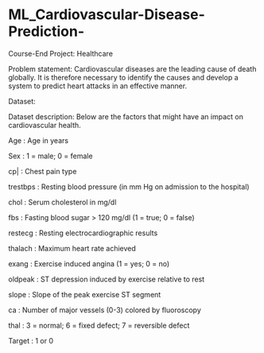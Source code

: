 # ML_Cardiovascular-Disease-Prediction-

Course-End Project: Healthcare

Problem statement:
Cardiovascular diseases are the leading cause of death globally. It is therefore necessary to identify the causes and develop a system to predict heart attacks in an effective manner. 

Dataset: 

Dataset description:
Below are the factors that might have an impact on cardiovascular health.

Age	       :         Age in years

Sex	        :      1 = male; 0 = female

cp|	         :     Chest pain type

trestbps	    :    Resting blood pressure (in mm Hg on admission to the hospital)

chol	      :      Serum cholesterol in mg/dl

fbs	          :    Fasting blood sugar > 120 mg/dl (1 = true; 0 = false)

restecg	       :   Resting electrocardiographic results

thalach	        :  Maximum heart rate achieved

exang	          :  Exercise induced angina (1 = yes; 0 = no)

oldpeak 	      :  ST depression induced by exercise relative to rest

slope	        :    Slope of the peak exercise ST segment

ca	          :    Number of major vessels (0-3) colored by fluoroscopy

thal	        :    3 = normal; 6 = fixed defect; 7 = reversible defect

Target	      :    1 or 0





